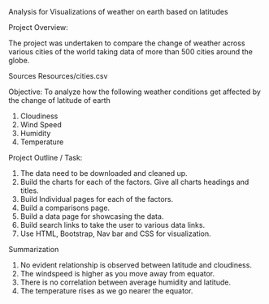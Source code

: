 Analysis for Visualizations of weather on earth based on latitudes

Project Overview:

The project was undertaken to compare the change of weather across various cities of the world taking data of more than 500 cities around the globe. 


Sources
Resources/cities.csv


Objective: To analyze how the following weather conditions get affected by the change of latitude of earth 
1.	Cloudiness
2.	Wind Speed
3.	Humidity
4.	Temperature


Project Outline / Task: 

1.	The data need to be downloaded and cleaned up. 
2.	Build the charts for each of the factors. Give all charts headings and titles.
3.	Build Individual pages for each of the factors. 
4.	Build a comparisons page. 
5.	Build a data page for showcasing the data. 
6.	Build search links to take the user to various data links.  
7.	Use HTML, Bootstrap, Nav bar and CSS for visualization. 

Summarization
1.	No evident relationship is observed between latitude and cloudiness.
2.	The windspeed is higher as you move away from equator.
3.	There is no correlation between average humidity and latitude.
4.	The temperature rises as we go nearer the equator.

